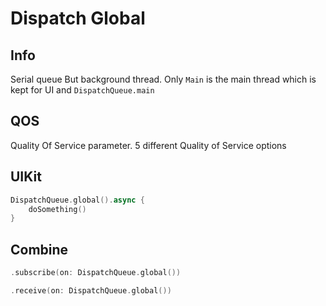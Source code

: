 # Dispatch Global



## Info

Serial queue
But background thread.
Only `Main` is the main thread which is kept for UI and `DispatchQueue.main`


## QOS 
Quality Of Service parameter.
5 different Quality of Service options



## UIKit
```swift
DispatchQueue.global().async {
	doSomething()
}
```


## Combine
```swift
.subscribe(on: DispatchQueue.global())

.receive(on: DispatchQueue.global())
```
